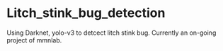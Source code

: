 # Litch_stink_bug_detection
Using Darknet, yolo-v3 to detcect litch stink bug.
Currently an on-going project of mmnlab.
